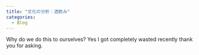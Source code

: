 ```yaml
---  
title: "文化の分析：酒飲み"
categories:
  - Blog
---
```


Why do we do this to ourselves? Yes I got completely wasted recently thank you for asking.


